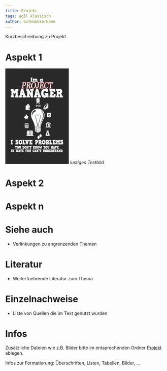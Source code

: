 ```yaml
---
title: Projekt
tags: agil klassisch
author: GitHubUserName
---
```


Kurzbeschreibung zu Projekt


# Aspekt 1

![Beispielabbildung](Projekt/test-file.jpg)
*lustiges Testbild*

# Aspekt 2

# Aspekt n


# Siehe auch

* Verlinkungen zu angrenzenden Themen

# Literatur

* Weiterfuehrende Literatur zum Thema

# Einzelnachweise

* Liste von Quellen die im Text genutzt wurden


# Infos
Zusätzliche Dateien wie z.B. Bilder bitte im entsprechenden Ordner [Projekt](Projekt) ablegen.

Infos zur Formatierung: Überschriften, Listen, Tabellen, Bilder, ...

